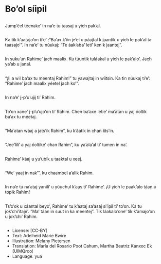 # Bo’ol síipil

##
Jump’éel téenake’ in na’e tu taasaj u yich pak’al.

##
Ka tik k’aatajo’on ti’e’ :“Ba’ax k’iin je’el u páajtal k jaantik u yich le pak’al ta taasajo’”. In na’e’ tu núukaj: “Te áak’aba’ leti’ ken k jaantej”.

##
In suku’un Rahime’ jach maalix. Ku túuntik tuláakal u yich le pak’alo’. Jach ya’ab u janal.

##
“¡Il a wil ba’ax tu meentaj Rahim!” tu yawajtaj in wíitsin. Ka tin núukaj ti’e’: “Rahime’ jach maalix yéetel jach ko’”.

##
In na’e’ j-p’u’ujij ti’ Rahim.

##
To’on xane’ j-p’u’ujo’on ti’ Rahim. Chen ba’axe letie’ ma’atan u yaj óoltik ba’ax tu méetaj.

##
"Ma’atan wáaj a jats’ik Rahim”, ku k’áatik in chan íits’in.

##
“Jee’lili’ a yaj óoltike’ chan Rahim”, ku ya’ala’al ti’ tumen in na’.

##
Rahime’ káaj u yu’ubik u taaktal u xeej.

##
“We’ yaaj in nak’”, ku chaambel a’alik Rahim.

##
In na’e tu na’ataj yanili’ u yúuchul k’aas ti’ Rahime’. ¡U yich le paak’alo táan u topik Rahim!

##
Ts’o’ok u xáantal beyo’, Rahime’ tu k’áataj sa’asaj si’ipil ti’ to’on. Ka tu jok’chi’itaje’. “Ma’ táan in suut in ka meentej”. Tik láakalo’one’ tik k’amajo’on u jok’chi’ Rahim.

##
* License: [CC-BY]
* Text: Adelheid Marie Bwire
* Illustration: Melany Pietersen
* Translation: María del Rosario Poot Cahum, Martha Beatriz Kanxoc Ek (UIMQroo)
* Language: yua
